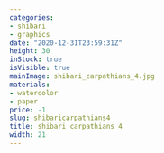 ```yaml
---
categories:
- shibari
- graphics
date: "2020-12-31T23:59:31Z"
height: 30
inStock: true
isVisible: true
mainImage: shibari_carpathians_4.jpg
materials:
- watercolor
- paper
price: -1
slug: shibaricarpathians4
title: shibari_carpathians_4
width: 21
---
```


